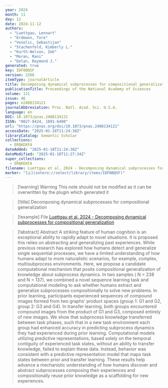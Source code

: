 ```yaml
---
year: 2024
month: 11
day: 12
date: 2024-11-12
authors:
  - "Luettgau, Lennart"
  - "Erdmann, Tore"
  - "Veselic, Sebastijan"
  - "Stachenfeld, Kimberly L."
  - "Kurth-Nelson, Zeb"
  - "Moran, Rani"
  - "Dolan, Raymond J."
generated: true
key: IDF8BQSF
version: 2266
itemType: journalArticle
title: Decomposing dynamical subprocesses for compositional generalization
publicationTitle: Proceedings of the National Academy of Sciences
volume: 121
issue: 46
pages: e2408134121
journalAbbreviation: Proc. Natl. Acad. Sci. U.S.A.
language: en
DOI: 10.1073/pnas.2408134121
ISSN: "0027-8424, 1091-6490"
url: "https://pnas.org/doi/10.1073/pnas.2408134121"
accessDate: "2025-01-18T11:24:38Z"
libraryCatalog: Semantic Scholar
collections:
  - ERQKEKFA
dateAdded: "2025-01-18T11:24:38Z"
dateModified: "2025-01-18T11:27:34Z"
super_collections:
  - ERQKEKFA
filename: Luettgau et al. 2024 - Decomposing dynamical subprocesses for compositional generalization
marker: "[🇿](zotero://select/library/items/IDF8BQSF)"
---
```


>[!warning] Warning
> This note should not be modified as it can be overwritten by the plugin which generated it

> [!title] Decomposing dynamical subprocesses for compositional generalization

> [!example] File
> [Luettgau et al. 2024 - Decomposing dynamical subprocesses for compositional generalization](Luettgau%20et%20al.%202024%20-%20Decomposing%20dynamical%20subprocesses%20for%20compositional%20generalization.pdf)

> [!abstract] Abstract
> A striking feature of human cognition is an exceptional ability to rapidly adapt to novel situations. It is proposed this relies on abstracting and generalizing past experiences. While previous research has explored how humans detect and generalize single sequential processes, we have a limited understanding of how humans adapt to more naturalistic scenarios, for example, complex, multisubprocess environments. Here, we propose a candidate computational mechanism that posits compositional generalization of knowledge about subprocess dynamics. In two samples (
>               N
>               = 238 and
>               N
>               = 137), we combined a novel sequence learning task and computational modeling to ask whether humans extract and generalize subprocesses compositionally to solve new problems. In prior learning, participants experienced sequences of compound images formed from two graphs’ product spaces (group 1: G1 and G2, group 2: G3 and G4). In transfer learning, both groups encountered compound images from the product of G1 and G3, composed entirely of new images. We show that subprocess knowledge transferred between task phases, such that in a new task environment each group had enhanced accuracy in predicting subprocess dynamics they had experienced during prior learning. Computational models utilizing predictive representations, based solely on the temporal contiguity of experienced task states, without an ability to transfer knowledge, failed to explain these data. Instead, behavior was consistent with a predictive representation model that maps task states between prior and transfer learning. These results help advance a mechanistic understanding of how humans discover and abstract subprocesses composing their experiences and compositionally reuse prior knowledge as a scaffolding for new experiences.

